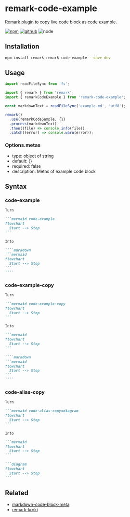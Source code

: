 # remark-code-example

Remark plugin to copy live code block as code example.

[![npm][npm-badge]][npm-url]
[![github][github-badge]][github-url]
![node][node-badge]

[npm-url]: https://www.npmjs.com/package/remark-code-example
[npm-badge]: https://img.shields.io/npm/v/remark-code-example.svg?style=flat-square&logo=npm
[github-url]: https://github.com/nice-move/remark-code-example
[github-badge]: https://img.shields.io/npm/l/remark-code-example.svg?style=flat-square&colorB=blue&logo=github
[node-badge]: https://img.shields.io/node/v/remark-code-example.svg?style=flat-square&colorB=green&logo=node.js

## Installation

```sh
npm install remark remark-code-example --save-dev
```

## Usage

```mjs
import readFileSync from 'fs';

import { remark } from 'remark';
import { remarkCodeExample } from 'remark-code-example';

const markdownText = readFileSync('example.md', 'utf8');

remark()
  .use(remarkCodeSample, {})
  .process(markdownText)
  .then((file) => console.info(file))
  .catch((error) => console.warn(error));
```

### Options.metas

- type: object of string
- default: {}
- required: false
- description: Metas of example code block

## Syntax

### code-example

`````markdown
Turn

```mermaid code-example
flowchart
  Start --> Stop
```

Into

````markdown
```mermaid
flowchart
  Start --> Stop
```
````
`````

### code-example-copy

`````markdown
Turn

```mermaid code-example-copy
flowchart
  Start --> Stop
```

Into

```mermaid
flowchart
  Start --> Stop
```

````markdown
```mermaid
flowchart
  Start --> Stop
```
````
`````

### code-alias-copy

````markdown
Turn

```mermaid code-alias-copy=diagram
flowchart
  Start --> Stop
```

Into

```mermaid
flowchart
  Start --> Stop
```

```diagram
flowchart
  Start --> Stop
```
````

## Related

- [markdown-code-block-meta](https://github.com/nice-move/markdown-code-block-meta)
- [remark-kroki](https://github.com/nice-move/remark-kroki)
